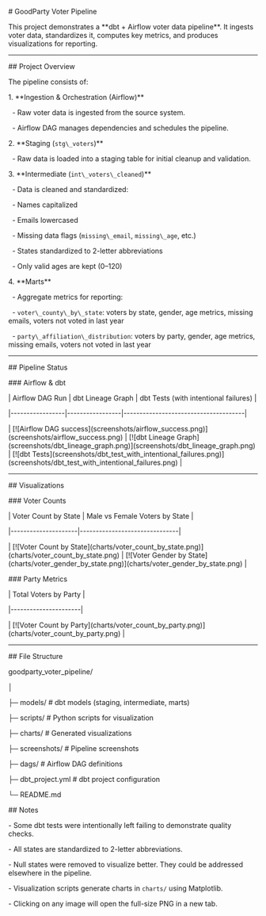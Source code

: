 \# GoodParty Voter Pipeline



This project demonstrates a \*\*dbt + Airflow voter data pipeline\*\*. It ingests voter data, standardizes it, computes key metrics, and produces visualizations for reporting.



---



\## Project Overview



The pipeline consists of:



1\. \*\*Ingestion \& Orchestration (Airflow)\*\*  

&nbsp;  - Raw voter data is ingested from the source system.

&nbsp;  - Airflow DAG manages dependencies and schedules the pipeline.



2\. \*\*Staging (`stg\_voters`)\*\*  

&nbsp;  - Raw data is loaded into a staging table for initial cleanup and validation.



3\. \*\*Intermediate (`int\_voters\_cleaned`)\*\*  

&nbsp;  - Data is cleaned and standardized:

&nbsp;    - Names capitalized

&nbsp;    - Emails lowercased

&nbsp;    - Missing data flags (`missing\_email`, `missing\_age`, etc.)

&nbsp;    - States standardized to 2-letter abbreviations

&nbsp;    - Only valid ages are kept (0–120)



4\. \*\*Marts\*\*  

&nbsp;  - Aggregate metrics for reporting:

&nbsp;    - `voter\_county\_by\_state`: voters by state, gender, age metrics, missing emails, voters not voted in last year

&nbsp;    - `party\_affiliation\_distribution`: voters by party, gender, age metrics, missing emails, voters not voted in last year



---



\## Pipeline Status



\### Airflow \& dbt



| Airflow DAG Run | dbt Lineage Graph | dbt Tests (with intentional failures) |

|-----------------|-----------------|--------------------------------------|

| \[!\[Airflow DAG success](screenshots/airflow\_success.png)](screenshots/airflow\_success.png) | \[!\[dbt Lineage Graph](screenshots/dbt\_lineage\_graph.png)](screenshots/dbt\_lineage\_graph.png) | \[!\[dbt Tests](screenshots/dbt\_test\_with\_intentional\_failures.png)](screenshots/dbt\_test\_with\_intentional\_failures.png) |



---



\## Visualizations



\### Voter Counts



| Voter Count by State | Male vs Female Voters by State |

|---------------------|-------------------------------|

| \[!\[Voter Count by State](charts/voter\_count\_by\_state.png)](charts/voter\_count\_by\_state.png) | \[!\[Voter Gender by State](charts/voter\_gender\_by\_state.png)](charts/voter\_gender\_by\_state.png) |



\### Party Metrics



| Total Voters by Party |

|----------------------|

| \[!\[Voter Count by Party](charts/voter\_count\_by\_party.png)](charts/voter\_count\_by\_party.png) |



---



\## File Structure



goodparty\_voter\_pipeline/

│

├─ models/ # dbt models (staging, intermediate, marts)

├─ scripts/ # Python scripts for visualization

├─ charts/ # Generated visualizations

├─ screenshots/ # Pipeline screenshots

├─ dags/ # Airflow DAG definitions

├─ dbt\_project.yml # dbt project configuration

└─ README.md





\## Notes



\- Some dbt tests were intentionally left failing to demonstrate quality checks.

\- All states are standardized to 2-letter abbreviations.

\- Null states were removed to visualize better. They could be addressed elsewhere in the pipeline.

\- Visualization scripts generate charts in `charts/` using Matplotlib.

\- Clicking on any image will open the full-size PNG in a new tab.





